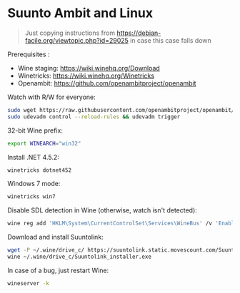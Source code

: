 # Suunto Ambit and Linux


> Just copying instructions from https://debian-facile.org/viewtopic.php?id=29025 in case this case falls down

Prerequisites :
- Wine staging: https://wiki.winehq.org/Download
- Winetricks: https://wiki.winehq.org/Winetricks
- Openambit: https://github.com/openambitproject/openambit

Watch with R/W for everyone:
```bash
sudo wget https://raw.githubusercontent.com/openambitproject/openambit/master/src/libambit/libambit.rules -O /etc/udev/rules.d/libambit.rules
sudo udevadm control --reload-rules && udevadm trigger
``` 

32-bit Wine prefix:
```bash
export WINEARCH="win32"
``` 

Install .NET 4.5.2:
```bash
winetricks dotnet452
``` 

Windows 7 mode:
```bash
winetricks win7
``` 

Disable SDL detection in Wine (otherwise, watch isn't detected):
```bash
wine reg add 'HKLM\System\CurrentControlSet\Services\WineBus' /v 'Enable SDL' /t REG_DWORD /d 0 /f
``` 

Download and install Suuntolink:
```bash
wget -P ~/.wine/drive_c/ https://suuntolink.static.movescount.com/Suuntolink_installer.exe
wine ~/.wine/drive_c/Suuntolink_installer.exe
``` 

In case of a bug, just restart Wine:
```bash
wineserver -k
```
